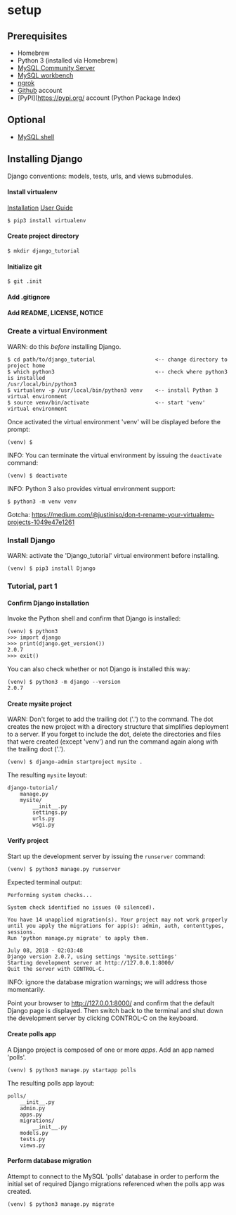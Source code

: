 # setup

## Prerequisites
* Homebrew
* Python 3 (installed via Homebrew)
* [MySQL Community Server](https://dev.mysql.com/downloads/mysql/)
* [MySQL workbench](https://dev.mysql.com/downloads/workbench/)
* [ngrok](https://ngrok.com/download)
* [Github](https://github.com/) account
* [PyPI](https://pypi.org/ account (Python Package Index)

## Optional
* [MySQL shell](https://dev.mysql.com/downloads/shell/)

## Installing Django

Django conventions: models, tests, urls, and views submodules.

#### Install virtualenv
[Installation](https://virtualenv.pypa.io/en/stable/installation/)
[User Guide](https://virtualenv.pypa.io/en/stable/userguide/)

```
$ pip3 install virtualenv
```

#### Create project directory

```
$ mkdir django_tutorial
```

#### Initialize git

```
$ git .init
```

#### Add .gitignore

#### Add README, LICENSE, NOTICE

### Create a virtual Environment
WARN: do this *before* installing Django.

```
$ cd path/to/django_tutorial                   <-- change directory to project home
$ which python3                                <-- check where python3 is installed
/usr/local/bin/python3
$ virtualenv -p /usr/local/bin/python3 venv    <-- install Python 3 virtual environment
$ source venv/bin/activate                     <-- start 'venv' virtual environment
```

Once activated the virtual environment 'venv' will be displayed before the prompt:

```
(venv) $
```

INFO: You can terminate the virtual environment by issuing the `deactivate` command:

```
(venv) $ deactivate
```

INFO: Python 3 also provides virtual environment support:

```
$ python3 -m venv venv
```

Gotcha: https://medium.com/@justiniso/don-t-rename-your-virtualenv-projects-1049e47e1261

### Install Django
WARN: activate the 'Django_tutorial' virtual environment before installing.

```
(venv) $ pip3 install Django
```

### Tutorial, part 1

#### Confirm Django installation
Invoke the Python shell and confirm that Django is installed:

```
(venv) $ python3
>>> import django
>>> print(django.get_version())
2.0.7
>>> exit()
```

You can also check whether or not Django is installed this way:

```
(venv) $ python3 -m django --version
2.0.7
```

#### Create mysite project
WARN: Don't forget to add the trailing dot ('.') to the command.  The dot creates the new project with a directory structure that simplifies deployment to a server.  If you forget to include the dot, delete the directories and files that were created (except 'venv') and run the command again along with the trailing doct ('.').

```
(venv) $ django-admin startproject mysite .
```

The resulting `mysite` layout:

```
django-tutorial/
    manage.py
    mysite/
        __init__.py
        settings.py
        urls.py
        wsgi.py
```

#### Verify project
Start up the development server by issuing the `runserver` command:

```
(venv) $ python3 manage.py runserver
```

Expected terminal output:

```
Performing system checks...

System check identified no issues (0 silenced).

You have 14 unapplied migration(s). Your project may not work properly until you apply the migrations for app(s): admin, auth, contenttypes, sessions.
Run 'python manage.py migrate' to apply them.

July 08, 2018 - 02:03:48
Django version 2.0.7, using settings 'mysite.settings'
Starting development server at http://127.0.0.1:8000/
Quit the server with CONTROL-C.
```

INFO: ignore the database migration warnings; we will address those momentarily.

Point your browser to http://127.0.0.1:8000/ and confirm that the default Django page is displayed.  Then switch back to the terminal and shut down the development server by clicking CONTROL-C on the keyboard.

#### Create polls app
A Django project is composed of one or more *apps*.  Add an app named 'polls'.

```
(venv) $ python3 manage.py startapp polls
```

The resulting polls app layout:

```
polls/
    __init__.py
    admin.py
    apps.py
    migrations/
        __init__.py
    models.py
    tests.py
    views.py
```

#### Perform database migration
Attempt to connect to the MySQL 'polls' database in order to perform the initial set of required Django migrations referenced when the polls app was created.

```
(venv) $ python3 manage.py migrate
```
